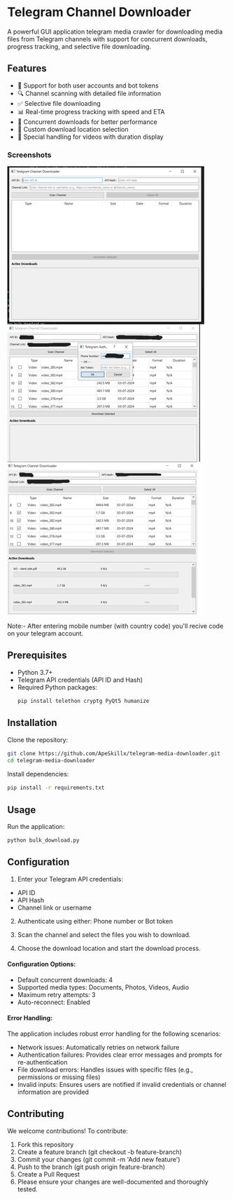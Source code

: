# Telegram Channel Downloader

A powerful GUI application telegram media crawler for downloading media files from Telegram channels with support for concurrent downloads, progress tracking, and selective file downloading.

## Features

- 📱 Support for both user accounts and bot tokens
- 🔍 Channel scanning with detailed file information
- ✅ Selective file downloading
- 📊 Real-time progress tracking with speed and ETA
- 💨 Concurrent downloads for better performance
- 📁 Custom download location selection
- 🎥 Special handling for videos with duration display

### Screenshots 
![Screenshot - Telegram channel media crawler](./Screenshots/TMD.png)

Note:- After entering mobile number (with country code) you'll recive code on your telegram account.

## Prerequisites

- Python 3.7+
- Telegram API credentials (API ID and Hash)
- Required Python packages:
  ```bash
  pip install telethon cryptg PyQt5 humanize
  ```

## Installation
Clone the repository:

```bash
git clone https://github.com/ApeSkillx/telegram-media-downloader.git
cd telegram-media-downloader
```


Install dependencies:

```bash
pip install -r requirements.txt

```

## Usage
Run the application:

```bash
python bulk_download.py
```

## Configuration
1. Enter your Telegram API credentials:
* API ID
* API Hash
* Channel link or username

2. Authenticate using either:
Phone number or Bot token

3. Scan the channel and select the files you wish to download.

4. Choose the download location and start the download process.

#### Configuration Options:
* Default concurrent downloads: 4
* Supported media types: Documents, Photos, Videos, Audio
* Maximum retry attempts: 3
* Auto-reconnect: Enabled

#### Error Handling:
The application includes robust error handling for the following scenarios:
* Network issues: Automatically retries on network failure
* Authentication failures: Provides clear error messages and prompts for re-authentication
* File download errors: Handles issues with specific files (e.g., permissions or missing files)
* Invalid inputs: Ensures users are notified if invalid credentials or channel information are provided

## Contributing
We welcome contributions! To contribute:

1. Fork this repository
2. Create a feature branch (git checkout -b feature-branch)
3. Commit your changes (git commit -m 'Add new feature')
4. Push to the branch (git push origin feature-branch)
5. Create a Pull Request
6. Please ensure your changes are well-documented and thoroughly tested.
